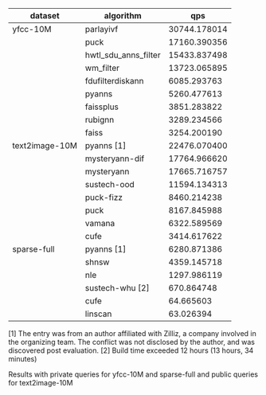 | dataset         | algorithm             | qps            |
|-----------------|-----------------------|----------------|
| yfcc-10M        | parlayivf             | 30744.178014   |
|                 | puck                  | 17160.390356   |
|                 | hwtl_sdu_anns_filter  | 15433.837498   |
|                 | wm_filter             | 13723.065895   |
|                 | fdufilterdiskann      | 6085.293763    |
|                 | pyanns                | 5260.477613    |
|                 | faissplus             | 3851.283822    |
|                 | rubignn               | 3289.234566    |
|                 | faiss                 | 3254.200190    |
| text2image-10M  | pyanns [1]            | 22476.070400   |
|                 | mysteryann-dif        | 17764.966620   |
|                 | mysteryann            | 17665.716757   |
|                 | sustech-ood           | 11594.134313   |
|                 | puck-fizz             | 8460.214238    |
|                 | puck                  | 8167.845988    |
|                 | vamana                | 6322.589569    |
|                 | cufe                  | 3414.617622    |
| sparse-full     | pyanns [1]            | 6280.871386    |
|                 | shnsw                 | 4359.145718    |
|                 | nle                   | 1297.986119    |
|                 | sustech-whu [2]       | 670.864748     |
|                 | cufe                  | 64.665603      |
|                 | linscan               | 63.026394      |

[1] The entry was from an author affiliated with Zilliz, a company involved in the organizing team. The conflict was not disclosed by the author, and was discovered post evaluation.
[2] Build time exceeded 12 hours (13 hours, 34 minutes)

Results with private queries for yfcc-10M and sparse-full and public queries for text2image-10M
